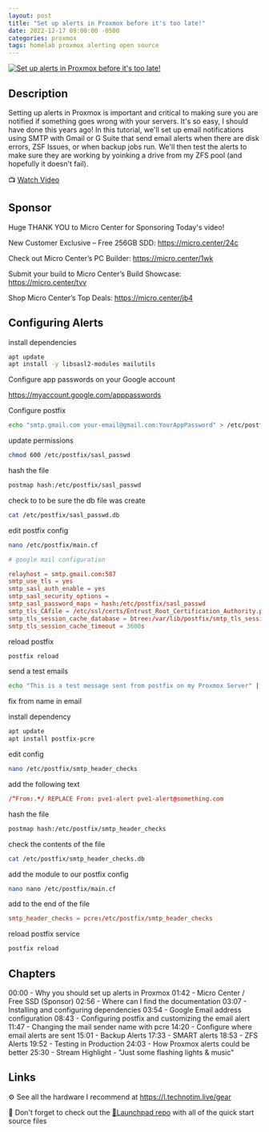```yaml
---
layout: post
title: "Set up alerts in Proxmox before it's too late!"
date: 2022-12-17 09:00:00 -0500
categories: proxmox
tags: homelab proxmox alerting open source
---
```


[![Set up alerts in Proxmox before it's too late!](https://img.youtube.com/vi/85ME8i4Ry6A/0.jpg)](https://www.youtube.com/watch?v=85ME8i4Ry6A "Set up alerts in Proxmox before it's too late!")

## Description

Setting up alerts in Proxmox is important and critical to making sure you are notified if something goes wrong with your servers.  It's so easy, I should have done this years ago!  In this tutorial, we'll set up email notifications using SMTP with Gmail or G Suite that send email alerts when there are disk errors, ZSF Issues, or when backup jobs run.  We'll then test the alerts to make sure they are working by yoinking a drive from my ZFS pool (and hopefully it doesn't fail).

📺 [Watch Video](https://www.youtube.com/watch?v=85ME8i4Ry6A)

## Sponsor

Huge THANK YOU to Micro Center for Sponsoring Today's video!

New Customer Exclusive – Free 256GB SDD: <https://micro.center/24c>

Check out Micro Center’s PC Builder: <https://micro.center/1wk>

Submit your build to Micro Center’s Build Showcase: <https://micro.center/tvv>

Shop Micro Center’s Top Deals: <https://micro.center/jb4>

## Configuring Alerts

install dependencies

```bash
apt update
apt install -y libsasl2-modules mailutils
```

Configure app passwords on your Google account

<https://myaccount.google.com/apppasswords>

Configure postfix

```bash
echo "smtp.gmail.com your-email@gmail.com:YourAppPassword" > /etc/postfix/sasl_passwd
```

update permissions

```bash
chmod 600 /etc/postfix/sasl_passwd
```

hash the file

```bash
postmap hash:/etc/postfix/sasl_passwd
```

check to to be sure the db file was create

```bash
cat /etc/postfix/sasl_passwd.db
```

edit postfix config

```bash
nano /etc/postfix/main.cf
```

```conf
# google mail configuration

relayhost = smtp.gmail.com:587
smtp_use_tls = yes
smtp_sasl_auth_enable = yes
smtp_sasl_security_options =
smtp_sasl_password_maps = hash:/etc/postfix/sasl_passwd
smtp_tls_CAfile = /etc/ssl/certs/Entrust_Root_Certification_Authority.pem
smtp_tls_session_cache_database = btree:/var/lib/postfix/smtp_tls_session_cache
smtp_tls_session_cache_timeout = 3600s
```

reload postfix

```bash
postfix reload
```

send a test emails

```bash
echo "This is a test message sent from postfix on my Proxmox Server" | mail -s "Test Email from Proxmox" your-email@gmail.com
```

fix from name in email

install dependency

```bash
apt update
apt install postfix-pcre
```

edit config

```bash
nano /etc/postfix/smtp_header_checks
```

add the following text

```conf
/^From:.*/ REPLACE From: pve1-alert pve1-alert@something.com
```

hash the file

```bash
postmap hash:/etc/postfix/smtp_header_checks
```

check the contents of the file

```bash
cat /etc/postfix/smtp_header_checks.db
```

add the module to our postfix config

```bash
nano nano /etc/postfix/main.cf
```

add to the end of the file

```conf
smtp_header_checks = pcre:/etc/postfix/smtp_header_checks
```

reload postfix service

```bash
postfix reload
```

## Chapters

00:00 - Why you should set up alerts in Proxmox
01:42 - Micro Center / Free SSD (Sponsor)
02:56 - Where can I find the documentation
03:07 - Installing and configuring dependencies
03:54 - Google Email address configuration
08:43 - Configuring postfix and customizing the email alert
11:47 - Changing the mail sender name with pcre
14:20 - Configure where email alerts are sent
15:01 - Backup Alerts
17:33 - SMART alerts
18:53 - ZFS Alerts
19:52 - Testing in Production
24:03 - How Proxmox alerts could be better
25:30 - Stream Highlight - "Just some flashing lights & music"

## Links

⚙️ See all the hardware I recommend at <https://l.technotim.live/gear>

🚀 Don't forget to check out the [🚀Launchpad repo](https://l.technotim.live/quick-start) with all of the quick start source files
